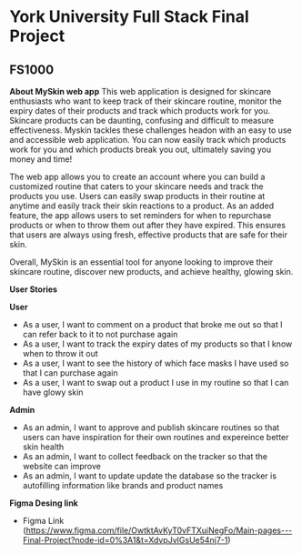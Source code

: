 # York University Full Stack Final Project
## FS1000

**About MySkin web app**
This web application is designed for skincare enthusiasts who want to keep track of their skincare routine, monitor the expiry dates of their products and track which products work for you. Skincare products can be daunting, confusing and difficult to measure effectiveness. Myskin tackles these challenges headon with an easy to use and accessible web application. You can now easily track which products work for you and which products break you out, ultimately saving you money and time!

The web app allows you to create an account where you can build a customized routine that caters to your skincare needs and track the products you use. Users can easily swap products in their routine at anytime and easily track their skin reactions to a product. As an added feature, the app allows users to set reminders for when to repurchase products or when to throw them out after they have expired. This ensures that users are always using fresh, effective products that are safe for their skin.

Overall, MySkin is an essential tool for anyone looking to improve their skincare routine, discover new products, and achieve healthy, glowing skin.

**User Stories**

**User**
* As a user, I want to comment on a product that broke me out so that I can refer back to it to not purchase again
* As a user, I want to track the expiry dates of my products so that I know when to throw it out
* As a user, I want to see the history of which face masks I have used so that I can purchase again
* As a user, I want to swap out a product I use in my routine so that I can have glowy skin

**Admin**
* As an admin, I want to approve and publish skincare routines so that users can have inspiration for their own routines and expereince better skin health
* As an admin, I want to collect feedback on the tracker so that the website can improve
* As an admin, I want to update update the database so the tracker is autofilling information like brands and product names

**Figma Desing link**

* Figma Link (https://www.figma.com/file/OwtktAvKyT0vFTXuiNegFo/Main-pages---Final-Project?node-id=0%3A1&t=XdvpJvIGsUe54nj7-1)